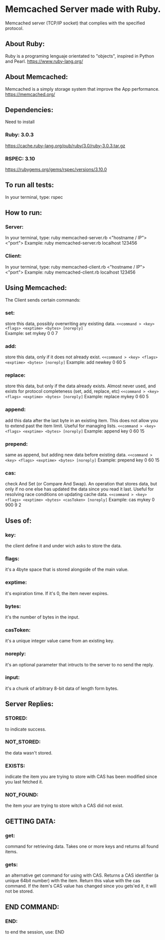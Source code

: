 # Memcached Server made with Ruby.

Memcached server (TCP/IP socket) that complies with the specified protocol.

## About Ruby: 
Ruby is a programing lenguaje orientated to "objects", inspired in Python and Pearl.
https://www.ruby-lang.org/

## About Memcached:
Memcached is a simply storage system that improve the App performance.
https://memcached.org/

## Dependencies:
Need to install
### Ruby: 3.0.3
https://cache.ruby-lang.org/pub/ruby/3.0/ruby-3.0.3.tar.gz

### RSPEC: 3.10
https://rubygems.org/gems/rspec/versions/3.10.0

## To run all tests:
In your terminal, type: rspec

## How to run:
### Server:
In your terminal, type: ruby memcached-server.rb <"hostname / IP"> <"port">
Example: ruby memcached-server.rb localhost 123456
### Client:
In your terminal, type: ruby memcached-client.rb <"hostname / IP"> <"port">
Example: ruby memcached-client.rb localhost 123456
## Using Memcached:
The Client sends certain commands:

### set:
store this data, possibly overwriting any existing data. 
```<<command > <key> <flags> <exptime> <bytes> [noreply]```  
Example: set mykey 0 0 7
### add: 
store this data, only if it does not already exist.
```<<command > <key> <flags> <exptime> <bytes> [noreply]```
Example: add newkey 0 60 5

### replace: 
store this data, but only if the data already exists. Almost never used, and exists for protocol completeness (set, add, replace, etc)
```<<command > <key> <flags> <exptime> <bytes> [noreply]```
Example: replace mykey 0 60 5

### append: 
add this data after the last byte in an existing item. This does not allow you to extend past the item limit. Useful for managing lists.
```<<command > <key> <flags> <exptime> <bytes> [noreply]```
Example: append key 0 60 15

### prepend: 
same as append, but adding new data before existing data.
```<<command > <key> <flags> <exptime> <bytes> [noreply]```
Example: prepend key 0 60 15

### cas: 
check And Set (or Compare And Swap). An operation that stores data, but only if no one else has updated the data since you read it last. Useful for resolving race conditions on updating cache data.
```<<command > <key> <flags> <exptime> <bytes> <casToken> [noreply]```
Example: cas mykey 0 900 9 2

## Uses of:

### key: 
the client define it and under wich asks to store the data.

### flags: 
it's a 4byte space that is stored alongside of the main value.

### exptime: 
it's expiration time. If it's 0, the item never expires.

### bytes: 
it's the number of bytes in the input.

### casToken: 
it's a unique integer value came from an existing key.

### noreply: 
it's an optional parameter that intructs to the server to no send the reply.

### input: 
it's a chunk of arbitrary 8-bit data of length form bytes.

## Server Replies:

### STORED: 
to indicate success.

### NOT_STORED: 
the data wasn't stored.

### EXISTS: 
indicate the item you are trying to store with CAS has been modified since you last fetched it.

### NOT_FOUND: 
the item your are trying to store witch a CAS did not exist.

## GETTING DATA:

### get: 
command for retrieving data. Takes one or more keys and returns all found items.

### gets: 
an alternative get command for using with CAS. Returns a CAS identifier (a unique 64bit number) with the item. Return this value with the cas command. If the item's CAS value has changed since you gets'ed it, it will not be stored.

## END COMMAND:

### END: 
to end the session, use: END